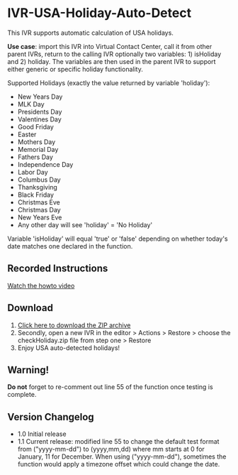 # IVR-USA-Holiday-Auto-Detect
This IVR supports automatic calculation of USA holidays.

**Use case**: import this IVR into Virtual Contact Center, call it from other parent IVRs, return to the calling IVR optionally two variables: 1) isHoliday and 2) holiday. The variables are then used in the parent IVR to support either generic or specific holiday functionality.

Supported Holidays (exactly the value returned by variable 'holiday'):
* New Years Day
* MLK Day
* Presidents Day
* Valentines Day
* Good Friday
* Easter
* Mothers Day
* Memorial Day
* Fathers Day
* Independence Day
* Labor Day
* Columbus Day
* Thanksgiving
* Black Friday
* Christmas Eve
* Christmas Day
* New Years Eve
* Any other day will see 'holiday' = 'No Holiday'

Variable 'isHoliday' will equal 'true' or 'false' depending on whether today's date matches one declared in the function.

## Recorded Instructions
[Watch the howto video](https://github.com/Five9DeveloperProgram/IVR-USA-Holiday-Auto-Detect/blob/master/Walkthrough.mp4?raw=true)

## Download
1. [Click here to download the ZIP archive](https://github.com/Five9DeveloperProgram/IVR-USA-Holiday-Auto-Detect/blob/master/checkHoliday.zip?raw=true)
1. Secondly, open a new IVR in the editor > Actions > Restore > choose the checkHoliday.zip file from step one > Restore
1. Enjoy USA auto-detected holidays!

## Warning!
**Do not** forget to re-comment out line 55 of the function once testing is complete.

## Version Changelog
* 1.0 Initial release
* 1.1 Current release: modified line 55 to change the default test format from ("yyyy-mm-dd") to (yyyy,mm,dd) where mm starts at 0 for January, 11 for December. When using ("yyyy-mm-dd"), sometimes the function would apply a timezone offset which could change the date.
